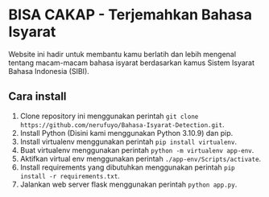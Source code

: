 # BISA CAKAP - Terjemahkan Bahasa Isyarat
Website ini hadir untuk membantu kamu berlatih dan lebih mengenal tentang macam-macam bahasa isyarat berdasarkan kamus Sistem Isyarat Bahasa Indonesia (SIBI).

## Cara install
1. Clone repository ini menggunakan perintah `git clone https://github.com/nerufuyo/Bahasa-Isyarat-Detection.git`.
2. Install Python (Disini kami menggunakan Python 3.10.9) dan pip.
3. Install virtualenv menggunakan perintah `pip install virtualenv`.
4. Buat virtualenv menggunakan perintah `python -m virtualenv app-env`.
5. Aktifkan virtual env menggunakan perintah `./app-env/Scripts/activate`.
6. Install requirements yang dibutuhkan menggunakan perintah `pip install -r requirements.txt`.
7. Jalankan web server flask menggunakan perintah `python app.py`.